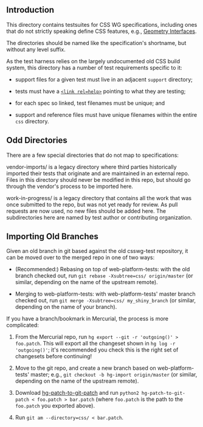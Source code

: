 Introduction
------------

This directory contains testsuites for CSS WG specifications, including ones
that do not strictly speaking define CSS features, e.g.,
[Geometry Interfaces](https://drafts.fxtf.org/geometry/).

The directories should be named like the specification's shortname, but without
any level suffix.

As the test harness relies on the largely undocumented old CSS build system,
this directory has a number of test requirements specific to it:

 * support files for a given test must live in an adjacent `support` directory;

 * tests must have a [`<link rel=help>`][spec-link] pointing to what they are
   testing;

 * for each spec so linked, test filenames must be unique; and

 * support and reference files must have unique filenames within the entire
   `css` directory.


Odd Directories
---------------

There are a few special directories that do not map to specifications:

vendor-imports/ is a legacy directory where third parties historically imported
their tests that originate and are maintained in an external repo. Files in
this directory should never be modified in this repo, but should go through the
vendor's process to be imported here.

work-in-progress/ is a legacy directory that contains all the work that was
once submitted to the repo, but was not yet ready for review. As pull requests
are now used, no new files should be added here. The subdirectories here are
named by test author or contributing organization.


Importing Old Branches
----------------------

Given an old branch in git based against the old csswg-test
repository, it can be moved over to the merged repo in one of two
ways:

 * (Recommended:) Rebasing on top of web-platform-tests: with the old
   branch checked out, run `git rebase -Xsubtree=css/ origin/master`
   (or similar, depending on the name of the upstream remote).

 * Merging to web-platform-tests: with web-platform-tests' master
   branch checked out, run `git merge -Xsubtree=css/ my_shiny_branch`
   (or similar, depending on the name of your branch).

If you have a branch/bookmark in Mercurial, the process is more
complicated:

 1. From the Mercurial repo, run `hg export --git -r 'outgoing()' >
    foo.patch`. This will export all the changeset shown in `hg log -r
    'outgoing()'`; it's recommended you check this is the right set of
    changesets before continuing!

 2. Move to the git repo, and create a new branch based on
    web-platform-tests' master; e.g., `git checkout -b hg-import
    origin/master` (or similar, depending on the name of the upstream
    remote).

 3. Download [hg-patch-to-git-patch][] and run `python2
    hg-patch-to-git-patch < foo.patch > bar.patch` (where `foo.patch`
    is the path to the `foo.patch` you exported above).

 4. Run `git am --directory=css/ < bar.patch`.


[harness]: https://test.csswg.org/harness/
[spec-link]: http://web-platform-tests.org/writing-tests/css-metadata.html#specification-links
[hg-patch-to-git-patch]: https://raw.githubusercontent.com/mozilla/moz-git-tools/master/hg-patch-to-git-patch
